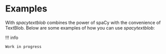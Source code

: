 # Examples

With *spacytextblob* combines the power of spaCy with the convenience of TextBlob. Below are some examples of how you can use *spacytextblob*:

!!! info

    Work in progress